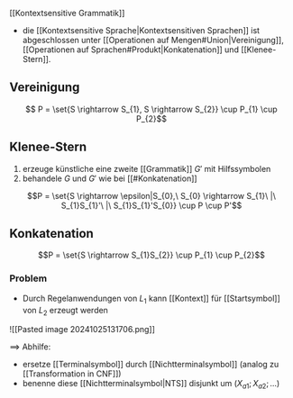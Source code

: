 [[Kontextsensitive Grammatik]]

- die [[Kontextsensitive Sprache|Kontextsensitiven Sprachen]] ist abgeschlossen unter [[Operationen auf Mengen#Union|Vereinigung]], [[Operationen auf Sprachen#Produkt|Konkatenation]] und [[Klenee-Stern]].

## Vereinigung
$$ P = \set{S \rightarrow S_{1}, S \rightarrow S_{2}} \cup P_{1} \cup P_{2}$$

## Klenee-Stern
1. erzeuge künstliche eine zweite [[Grammatik]] $G'$ mit Hilfssymbolen
2. behandele $G$ und $G'$ wie bei [[#Konkatenation]]

$$P = \set{S \rightarrow \epsilon|S_{0},\ S_{0} \rightarrow S_{1}\ |\ S_{1}S_{1}'\ |\ S_{1}S_{1}'S_{0}} \cup P \cup P'$$

## Konkatenation
$$P = \set{S \rightarrow S_{1}S_{2}} \cup P_{1} \cup P_{2}$$

### Problem
- Durch Regelanwendungen von $L_{1}$ kann [[Kontext]] für [[Startsymbol]] von $L_{2}$ erzeugt werden

![[Pasted image 20241025131706.png]]

==> Abhilfe:
- ersetze [[Terminalsymbol]] durch [[Nichtterminalsymbol]] (analog zu [[Transformation in CNF]])
- benenne diese [[Nichtterminalsymbol|NTS]] disjunkt um ($X_{a1}; X_{a2}; ...$) 